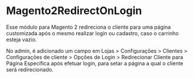 # Magento2RedirectOnLogin
Esse módulo para Magento 2 redireciona o cliente para uma página customizada após o mesmo realizar login ou cadastro, caso o carrinho esteja vazio.

No admin, é adicionado um campo em Lojas > Configurações > Clientes > Configurações de cliente > Opções de Login > Redirecionar Cliente para Página Específica após efetuar login, para setar a página a qual o cliente será redirecionado.
